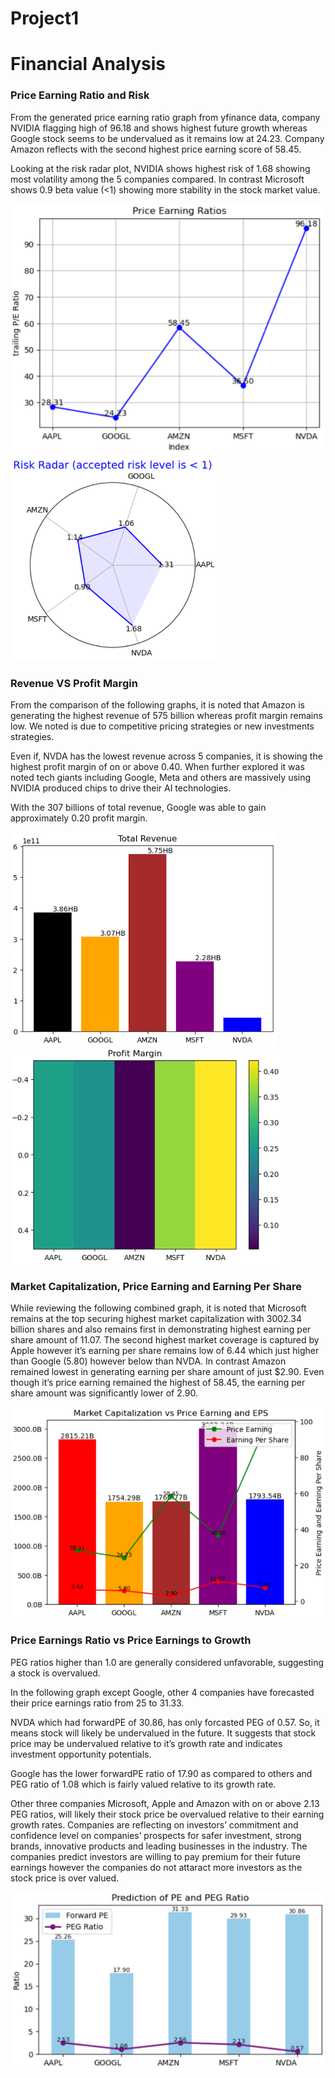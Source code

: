# Project1
# Financial Analysis 

### Price Earning Ratio and Risk 

From the generated price earning ratio graph from yfinance data, company NVIDIA flagging high of 96.18 and shows highest future growth whereas Google stock seems to be undervalued as it remains low at 24.23. Company Amazon reflects with the second highest price earning score of 58.45. 

Looking at the risk radar plot, NVIDIA shows highest risk of 1.68 showing most volatility among the 5 companies compared.  In contrast Microsoft shows 0.9 beta value (<1) showing more stability in the stock market value.

<img src="https://github.com/ElleNaazB/Project-1/blob/Santosh/IMAGE1.png">  <img src= "https://github.com/ElleNaazB/Project-1/blob/Santosh/IMAGE2.png">



### Revenue VS Profit Margin

From the comparison of the following graphs, it is noted that Amazon is generating the highest revenue of 575 billion whereas profit margin remains low. We noted is due to competitive pricing strategies or new investments strategies.

Even if, NVDA has the lowest revenue across 5 companies, it is showing the highest profit margin of on or above 0.40. When further explored it was noted tech giants including Google, Meta and others are massively using NVIDIA produced chips to drive their AI technologies. 

With the 307 billions of total revenue, Google was able to gain approximately 0.20 profit margin.


<img src="https://github.com/ElleNaazB/Project-1/blob/Santosh/IMAGE3.png"> <img src="https://github.com/ElleNaazB/Project-1/blob/Santosh/IMAGE4.png">




### Market Capitalization, Price Earning and Earning Per Share

While reviewing the following combined graph, it is noted that Microsoft remains at the top securing highest market capitalization with 3002.34 billion shares and also remains first in demonstrating highest earning per share amount of 11.07. The second highest market coverage is captured by Apple however it’s earning per share remains low of 6.44 which just higher than Google (5.80) however below than NVDA.  In contrast Amazon remained lowest in generating earning per share amount of just $2.90. Even though it’s price earning remained the highest of 58.45, the earning per share amount was significantly lower of 2.90.

<img src="https://github.com/ElleNaazB/Project-1/blob/Santosh/IMAGE%205.png">


### Price Earnings Ratio vs Price Earnings to Growth

PEG ratios higher than 1.0 are generally considered unfavorable, suggesting a stock is overvalued.

In the following graph except Google, other 4 companies have forecasted their price earnings ratio from 25 to 31.33. 

NVDA which had forwardPE of 30.86, has only forcasted PEG of 0.57. So, it means stock will likely be undervalued in the future.  It suggests that stock price may be undervalued relative to it’s growth rate and indicates investment opportunity potentials.

Google has the lower forwardPE ratio of 17.90 as compared to others and  PEG ratio of 1.08 which is fairly valued relative to its growth rate.

Other three companies Microsoft, Apple and Amazon with on or above 2.13 PEG ratios, will likely their stock price be overvalued relative to their earning growth rates. Companies are reflecting on investors’ commitment and confidence level on companies’ prospects for safer investment, strong brands, innovative products and leading businesses in the industry. The companies predict investors are willing to pay premium for their future earnings however the companies do not attaract more investors as the stock price is over valued.

<img src="https://github.com/ElleNaazB/Project-1/blob/Santosh/IMAGE6.png">

